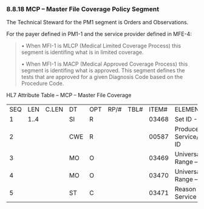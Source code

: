 ### 8.8.18 MCP – Master File Coverage Policy Segment

The Technical Steward for the PM1 segment is Orders and Observations.

For the payer defined in PM1-1 and the service provider defined in MFE-4:

> • When MFI-1 is MLCP (Medical Limited Coverage Process) this segment is identifing what is in limited coverage.
>
> • When MFI-1 is MACP (Medical Approved Coverage Process) this segment is identifing what is approved. This segment defines the tests that are approved for a given Diagnosis Code based on the Procedure Code.

HL7 Attribute Table – MCP – Master File Coverage

|     |     |     |     |     |     |     |     |     |
| --- | --- | --- | --- | --- | --- | --- | --- | --- |
| SEQ | LEN | C.LEN | DT | OPT | RP/# | TBL# | ITEM# | ELEMENT NAME |
| 1 | 1..4 |  | SI | R |  |  | 03468 | Set ID - MCP |
| 2 |  |  | CWE | R |  |  | 00587 | Producer’s Service/Test/Observation ID |
| 3 |  |  | MO | O |  |  | 03469 | Universal Service Price Range – Low Value |
| 4 |  |  | MO | O |  |  | 03470 | Universal Service Price Range – High Value |
| 5 |  |  | ST | C |  |  | 03471 | Reason for Universal Service Cost Range |
